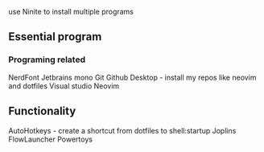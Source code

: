 use Ninite to install multiple programs


## Essential program
### Programing related
NerdFont Jetbrains mono
Git
Github Desktop - install my repos like neovim and dotfiles
Visual studio
Neovim

## Functionality
AutoHotkeys - create a shortcut from dotfiles to shell:startup
Joplins
FlowLauncher
Powertoys
